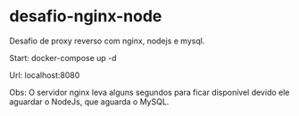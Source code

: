 # desafio-nginx-node

Desafio de proxy reverso com nginx, nodejs e mysql.

Start:
docker-compose up -d

Url:
localhost:8080

Obs: O servidor nginx leva alguns segundos para ficar disponível devido ele aguardar o NodeJs, que aguarda o MySQL.
